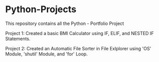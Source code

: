 # Python-Projects
This repository contains all the Python  - Portfolio Project

Project 1:  Created a basic BMI Calculator using IF, ELIF, and NESTED IF Statements.

Project 2: Created an Automatic File Sorter in File Exlplorer using 'OS' Module, 'shutil' Module, and 'for' Loop.
